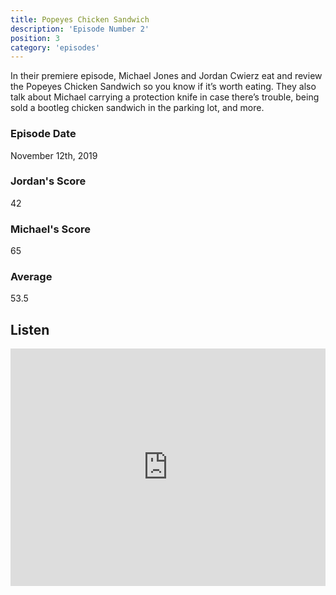 ```yaml
---
title: Popeyes Chicken Sandwich
description: 'Episode Number 2'
position: 3
category: 'episodes'
---
```


In their premiere episode, Michael Jones and Jordan Cwierz eat and review the Popeyes Chicken Sandwich so you know if it’s worth eating. They also talk about Michael carrying a protection knife in case there’s trouble, being sold a bootleg chicken sandwich in the parking lot, and more.
 
### Episode Date
 
November 12th, 2019

### Jordan's Score

42

### Michael's Score

65

### Average

53.5

## Listen

<iframe src="https://open.spotify.com/embed-podcast/episode/1ARkL3PP2FL2HzOsP48dwb" loading="lazy" style="border: 0; width: 100%; height: 380px;" allow="encrypted-media"></iframe>
